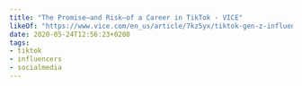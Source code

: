 ```yaml
---
title: "The Promise—and Risk—of a Career in TikTok - VICE"
likeOf: "https://www.vice.com/en_us/article/7kz5yx/tiktok-gen-z-influencer-labor"
date: 2020-05-24T12:56:23+0200
tags:
- tiktok
- influencers
- socialmedia
---
```

